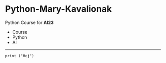 # Python-Mary-Kavalionak

Python Course for **AI23**
 - Course
 - Python
 - AI


---
```
print ("Hej")
```



